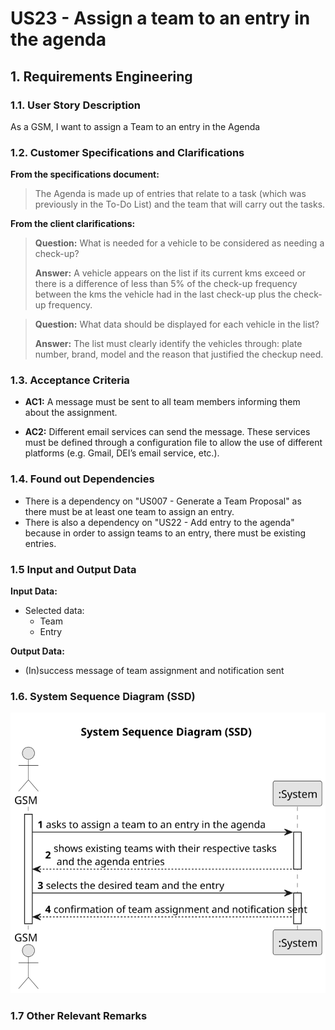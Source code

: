 # US23 - Assign a team to an entry in the agenda

## 1. Requirements Engineering

### 1.1. User Story Description

As a GSM, I want to assign a Team to an entry in the Agenda

### 1.2. Customer Specifications and Clarifications 

**From the specifications document:**

> The Agenda is made up of entries that relate to a task (which was previously in the To-Do List) and 
the team that will carry out the tasks.

**From the client clarifications:**

> **Question:** What is needed for a vehicle to be considered as needing a check-up?
>
> **Answer:** A vehicle appears on the list if its current kms exceed or there is a difference of less than 5% of the check-up frequency between the kms the vehicle had in the last check-up plus the check-up frequency.

> **Question:** What data should be displayed for each vehicle in the list?
>
> **Answer:** The list must clearly identify the vehicles through: plate number, brand, model and the reason that justified the checkup need.

### 1.3. Acceptance Criteria

* **AC1:** A message must be sent to all team members informing
  them about the assignment.

* **AC2:** Different email services can send the message. These services must be defined through a configuration file to allow the use
  of different platforms (e.g. Gmail, DEI’s email service, etc.).

### 1.4. Found out Dependencies

* There is a dependency on "US007 - Generate a Team Proposal" as there must be at least one team to assign an entry.
* There is also a dependency on "US22 - Add entry to the agenda" because in order to assign teams to an entry, there must be existing entries.

### 1.5 Input and Output Data

**Input Data:**

* Selected data:
  * Team
  * Entry

**Output Data:**

* (In)success message of team assignment and notification sent
### 1.6. System Sequence Diagram (SSD)

![System Sequence Diagram - Alternative One](svg/us23-system-sequence-diagram.svg)

### 1.7 Other Relevant Remarks

